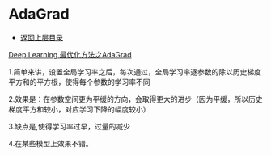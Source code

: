 # AdaGrad

* [返回上层目录](../gradient-descent-algorithms.md)



[Deep Learning 最优化方法之AdaGrad](https://blog.csdn.net/bvl10101111/article/details/72616097)



1.简单来讲，设置全局学习率之后，每次通过，全局学习率逐参数的除以历史梯度平方和的平方根，使得每个参数的学习率不同

2.效果是：在参数空间更为平缓的方向，会取得更大的进步（因为平缓，所以历史梯度平方和较小，对应学习下降的幅度较小）

3.缺点是,使得学习率过早，过量的减少

4.在某些模型上效果不错。